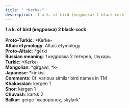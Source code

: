 ```yaml
---
title: " *Kerke-"
description:  1 a k. of bird (кедровка) 2 black-cock
---
```

<p data-pagefind-weight="0.5">
<strong> 1 a k. of bird (кедровка) 2 black-cock</strong><br><br>
<strong>Proto-Turkic</strong>:  *Kerke-<br>
<strong>Altaic etymology</strong>:  Altaic etymology<br>
<strong> Proto-Altaic</strong>:  *gérki<br>
<strong>Russian meaning</strong>:  1 кедровка 2 тетерев, глухарь<br>
<strong>Turkic</strong>:  *Kerke-<br>
<strong>Mongolian</strong>:  *girgawl, *k-<br>
<strong>Japanese</strong>:  *kínkisí<br>
<strong>Comments</strong>:  Cf. various similar bird names in TM<br>
<strong>Khakassian</strong>:  kergen 1<br>
<strong>Shor</strong>:  kergen 1<br>
<strong>Chuvash</strong>:  karъk 2<br>
<strong>Balkar</strong>:  gerge 'жаворонок, skylark'<br>

</p>

